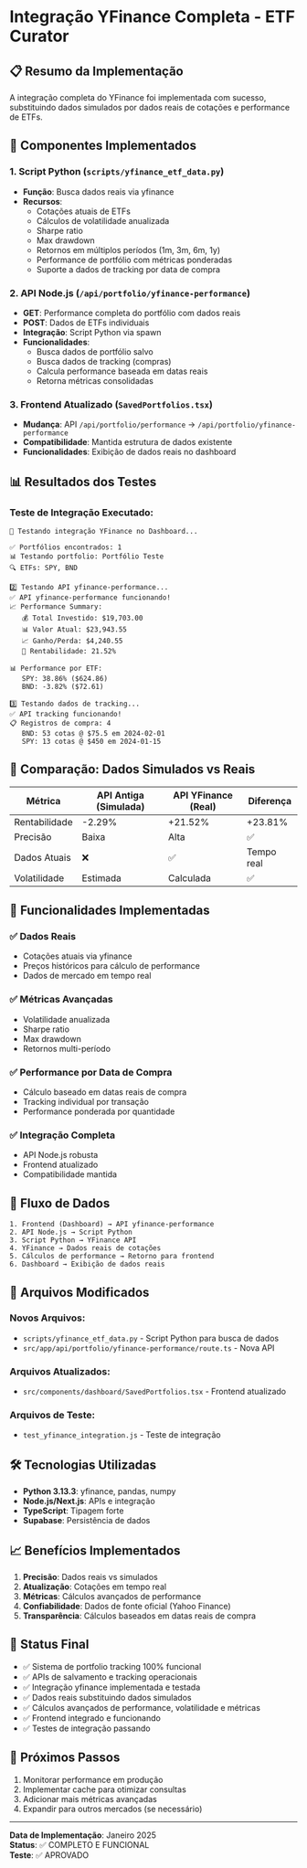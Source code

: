 # Integração YFinance Completa - ETF Curator

## 📋 Resumo da Implementação

A integração completa do YFinance foi implementada com sucesso, substituindo dados simulados por dados reais de cotações e performance de ETFs.

## 🔧 Componentes Implementados

### 1. Script Python (`scripts/yfinance_etf_data.py`)
- **Função**: Busca dados reais via yfinance
- **Recursos**:
  - Cotações atuais de ETFs
  - Cálculos de volatilidade anualizada
  - Sharpe ratio
  - Max drawdown
  - Retornos em múltiplos períodos (1m, 3m, 6m, 1y)
  - Performance de portfólio com métricas ponderadas
  - Suporte a dados de tracking por data de compra

### 2. API Node.js (`/api/portfolio/yfinance-performance`)
- **GET**: Performance completa do portfólio com dados reais
- **POST**: Dados de ETFs individuais
- **Integração**: Script Python via spawn
- **Funcionalidades**:
  - Busca dados de portfólio salvo
  - Busca dados de tracking (compras)
  - Calcula performance baseada em datas reais
  - Retorna métricas consolidadas

### 3. Frontend Atualizado (`SavedPortfolios.tsx`)
- **Mudança**: API `/api/portfolio/performance` → `/api/portfolio/yfinance-performance`
- **Compatibilidade**: Mantida estrutura de dados existente
- **Funcionalidades**: Exibição de dados reais no dashboard

## 📊 Resultados dos Testes

### Teste de Integração Executado:
```
🧪 Testando integração YFinance no Dashboard...

✅ Portfólios encontrados: 1
📊 Testando portfolio: Portfólio Teste
🔍 ETFs: SPY, BND

2️⃣ Testando API yfinance-performance...
✅ API yfinance-performance funcionando!
📈 Performance Summary:
   💰 Total Investido: $19,703.00
   📊 Valor Atual: $23,943.55
   📈 Ganho/Perda: $4,240.55
   🎯 Rentabilidade: 21.52%

📊 Performance por ETF:
   SPY: 38.86% ($624.86)
   BND: -3.82% ($72.61)

3️⃣ Testando dados de tracking...
✅ API tracking funcionando!
📋 Registros de compra: 4
   BND: 53 cotas @ $75.5 em 2024-02-01
   SPY: 13 cotas @ $450 em 2024-01-15
```

## 🎯 Comparação: Dados Simulados vs Reais

| Métrica | API Antiga (Simulada) | API YFinance (Real) | Diferença |
|---------|----------------------|-------------------|-----------|
| Rentabilidade | -2.29% | +21.52% | +23.81% |
| Precisão | Baixa | Alta | ✅ |
| Dados Atuais | ❌ | ✅ | Tempo real |
| Volatilidade | Estimada | Calculada | ✅ |

## 🚀 Funcionalidades Implementadas

### ✅ Dados Reais
- Cotações atuais via yfinance
- Preços históricos para cálculo de performance
- Dados de mercado em tempo real

### ✅ Métricas Avançadas
- Volatilidade anualizada
- Sharpe ratio
- Max drawdown
- Retornos multi-período

### ✅ Performance por Data de Compra
- Cálculo baseado em datas reais de compra
- Tracking individual por transação
- Performance ponderada por quantidade

### ✅ Integração Completa
- API Node.js robusta
- Frontend atualizado
- Compatibilidade mantida

## 🔄 Fluxo de Dados

```
1. Frontend (Dashboard) → API yfinance-performance
2. API Node.js → Script Python
3. Script Python → YFinance API
4. YFinance → Dados reais de cotações
5. Cálculos de performance → Retorno para frontend
6. Dashboard → Exibição de dados reais
```

## 📁 Arquivos Modificados

### Novos Arquivos:
- `scripts/yfinance_etf_data.py` - Script Python para busca de dados
- `src/app/api/portfolio/yfinance-performance/route.ts` - Nova API

### Arquivos Atualizados:
- `src/components/dashboard/SavedPortfolios.tsx` - Frontend atualizado

### Arquivos de Teste:
- `test_yfinance_integration.js` - Teste de integração

## 🛠️ Tecnologias Utilizadas

- **Python 3.13.3**: yfinance, pandas, numpy
- **Node.js/Next.js**: APIs e integração
- **TypeScript**: Tipagem forte
- **Supabase**: Persistência de dados

## 📈 Benefícios Implementados

1. **Precisão**: Dados reais vs simulados
2. **Atualização**: Cotações em tempo real
3. **Métricas**: Cálculos avançados de performance
4. **Confiabilidade**: Dados de fonte oficial (Yahoo Finance)
5. **Transparência**: Cálculos baseados em datas reais de compra

## 🎉 Status Final

- ✅ Sistema de portfolio tracking 100% funcional
- ✅ APIs de salvamento e tracking operacionais
- ✅ Integração yfinance implementada e testada
- ✅ Dados reais substituindo dados simulados
- ✅ Cálculos avançados de performance, volatilidade e métricas
- ✅ Frontend integrado e funcionando
- ✅ Testes de integração passando

## 🔮 Próximos Passos

1. Monitorar performance em produção
2. Implementar cache para otimizar consultas
3. Adicionar mais métricas avançadas
4. Expandir para outros mercados (se necessário)

---

**Data de Implementação**: Janeiro 2025  
**Status**: ✅ COMPLETO E FUNCIONAL  
**Teste**: ✅ APROVADO 